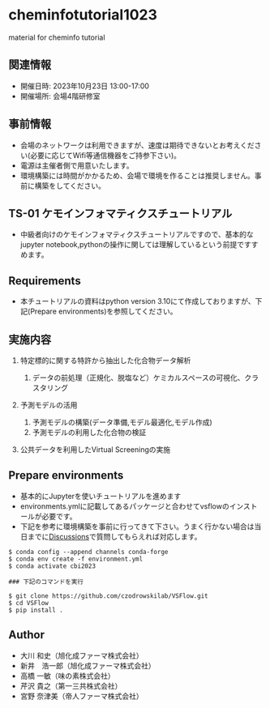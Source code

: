 # cheminfotutorial1023
material for cheminfo tutorial

## 関連情報
 - 開催日時: 2023年10月23日 13:00-17:00
 - 開催場所: 会場4階研修室

## 事前情報
 - 会場のネットワークは利用できますが、速度は期待できないとお考えください(必要に応じてWifi等通信機器をご持参下さい)。
 - 電源は主催者側で用意いたします。
 - 環境構築には時間がかかるため、会場で環境を作ることは推奨しません。事前に構築をしてください。

## TS-01 ケモインフォマティクスチュートリアル
 - 中級者向けのケモインフォマティクスチュートリアルですので、基本的なjupyter notebook,pythonの操作に関しては理解しているという前提ですすめます。

## Requirements
 - 本チュートリアルの資料はpython version 3.10にて作成しておりますが、下記(Prepare environments)を参照してください。

## 実施内容
1. 特定標的に関する特許から抽出した化合物データ解析
    1. データの前処理（正規化、脱塩など）ケミカルスペースの可視化、クラスタリング
       
1. 予測モデルの活用
    1. 予測モデルの構築(データ準備,モデル最適化,モデル作成)
    1. 予測モデルの利用した化合物の検証
       
1. 公共データを利用したVirtual Screeningの実施

## Prepare environments
 - 基本的にJupyterを使いチュートリアルを進めます
 - environments.ymlに記載してあるパッケージと合わせてvsflowのインストールが必要です。
 - 下記を参考に環境構築を事前に行ってきて下さい。うまく行かない場合は当日までに[Discussions](https://github.com/cbi-society/cheminfotutorial1023/discussions)で質問してもらえれば対応します。

```
$ conda config --append channels conda-forge
$ conda env create -f environment.yml
$ conda activate cbi2023

### 下記のコマンドを実行

$ git clone https://github.com/czodrowskilab/VSFlow.git
$ cd VSFlow
$ pip install .

```

## Author
 - 大川 和史（旭化成ファーマ株式会社）
 - 新井　浩一郎（旭化成ファーマ株式会社）
 - 高橋 一敏（味の素株式会社）
 - 芹沢 貴之（第一三共株式会社）
 - 宮野 奈津美（帝人ファーマ株式会社）
